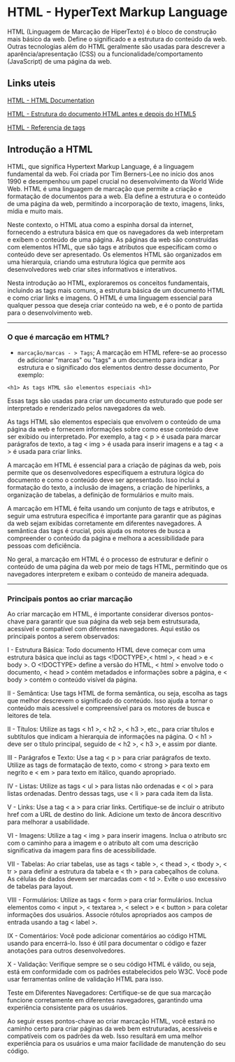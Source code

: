 # HTML - HyperText Markup Language

HTML (Linguagem de Marcação de HiperTexto) é o bloco de construção mais básico da web. Define o significado e a estrutura do conteúdo da web. Outras tecnologias além do HTML geralmente são usadas para descrever a aparência/apresentação (CSS) ou a funcionalidade/comportamento (JavaScript) de uma página da web.

## Links uteis

[HTML - HTML Documentation](https://developer.mozilla.org/pt-BR/docs/Web/HTML)

[HTML - Estrutura do documento HTML antes e depois do HTML5](https://html.com/document/#ixzz8I2py3eJ8)

[HTML - Referencia de tags](https://www.w3schools.com/tags/default.asp)

## Introdução a HTML

HTML, que significa Hypertext Markup Language, é a linguagem fundamental da web. Foi criada por Tim Berners-Lee no início dos anos 1990 e desempenhou um papel crucial no desenvolvimento da World Wide Web. HTML é uma linguagem de marcação que permite a criação e formatação de documentos para a web. Ela define a estrutura e o conteúdo de uma página da web, permitindo a incorporação de texto, imagens, links, mídia e muito mais.

Neste contexto, o HTML atua como a espinha dorsal da internet, fornecendo a estrutura básica em que os navegadores da web interpretam e exibem o conteúdo de uma página. As páginas da web são construídas com elementos HTML, que são tags e atributos que especificam como o conteúdo deve ser apresentado. Os elementos HTML são organizados em uma hierarquia, criando uma estrutura lógica que permite aos desenvolvedores web criar sites informativos e interativos.

Nesta introdução ao HTML, exploraremos os conceitos fundamentais, incluindo as tags mais comuns, a estrutura básica de um documento HTML e como criar links e imagens. O HTML é uma linguagem essencial para qualquer pessoa que deseja criar conteúdo na web, e é o ponto de partida para o desenvolvimento web.

---

### O que é marcação em HTML?

- `marcação/marcas - > Tags`; A marcação em HTML refere-se ao processo de adicionar "marcas" ou "tags" a um documento para indicar a estrutura e o significado dos elementos dentro desse documento, Por exemplo:

 ```
<h1> As tags HTML são elementos especiais <h1>

```

Essas tags são usadas para criar um documento estruturado que pode ser interpretado e renderizado pelos navegadores da web.

As tags HTML são elementos especiais que envolvem o conteúdo de uma página da web e fornecem informações sobre como esse conteúdo deve ser exibido ou interpretado. Por exemplo, a tag < p > é usada para marcar parágrafos de texto, a tag < img > é usada para inserir imagens e a tag < a > é usada para criar links.

A marcação em HTML é essencial para a criação de páginas da web, pois permite que os desenvolvedores especifiquem a estrutura lógica do documento e como o conteúdo deve ser apresentado. Isso inclui a formatação do texto, a inclusão de imagens, a criação de hiperlinks, a organização de tabelas, a definição de formulários e muito mais.

A marcação em HTML é feita usando um conjunto de tags e atributos, e seguir uma estrutura específica é importante para garantir que as páginas da web sejam exibidas corretamente em diferentes navegadores. A semântica das tags é crucial, pois ajuda os motores de busca a compreender o conteúdo da página e melhora a acessibilidade para pessoas com deficiência.

No geral, a marcação em HTML é o processo de estruturar e definir o conteúdo de uma página da web por meio de tags HTML, permitindo que os navegadores interpretem e exibam o conteúdo de maneira adequada.

---

### Principais pontos ao criar marcação

Ao criar marcação em HTML, é importante considerar diversos pontos-chave para garantir que sua página da web seja bem estrutsurada, acessível e compatível com diferentes navegadores. Aqui estão os principais pontos a serem observados:

I - Estrutura Básica: Todo documento HTML deve começar com uma estrutura básica que inclui as tags <!DOCTYPE>,< html >, < head > e < body >. O <!DOCTYPE> define a versão do HTML, < html > envolve todo o documento, < head > contém metadados e informações sobre a página, e < body > contém o conteúdo visível da página.

II - Semântica: Use tags HTML de forma semântica, ou seja, escolha as tags que melhor descrevem o significado do conteúdo. Isso ajuda a tornar o conteúdo mais acessível e compreensível para os motores de busca e leitores de tela.

II - Títulos: Utilize as tags < h1 >, < h2 >, < h3 >, etc., para criar títulos e subtítulos que indicam a hierarquia de informações na página. O < h1 > deve ser o título principal, seguido de < h2 >, < h3 >, e assim por diante.

III - Parágrafos e Texto: Use a tag < p  > para criar parágrafos de texto. Utilize as tags de formatação de texto, como < strong > para texto em negrito e < em > para texto em itálico, quando apropriado.

IV - Listas: Utilize as tags < ul > para listas não ordenadas e < ol > para listas ordenadas. Dentro dessas tags, use < li > para cada item da lista.

V - Links: Use a tag < a > para criar links. Certifique-se de incluir o atributo href com a URL de destino do link. Adicione um texto de âncora descritivo para melhorar a usabilidade.

VI - Imagens: Utilize a tag < img > para inserir imagens. Inclua o atributo src com o caminho para a imagem e o atributo alt com uma descrição significativa da imagem para fins de acessibilidade.

VII - Tabelas: Ao criar tabelas, use as tags < table >, < thead >, < tbody >, < tr > para definir a estrutura da tabela e < th > para cabeçalhos de coluna. As células de dados devem ser marcadas com < td >. Evite o uso excessivo de tabelas para layout.

VIII - Formulários: Utilize as tags < form > para criar formulários. Inclua elementos como < input >, < textarea >, < select > e < button > para coletar informações dos usuários. Associe rótulos apropriados aos campos de entrada usando a tag < label >.

IX - Comentários: Você pode adicionar comentários ao código HTML usando <!-- para iniciar o comentário e --> para encerrá-lo. Isso é útil para documentar o código e fazer anotações para outros desenvolvedores.

X - Validação: Verifique sempre se o seu código HTML é válido, ou seja, está em conformidade com os padrões estabelecidos pelo W3C. Você pode usar ferramentas online de validação HTML para isso.

Teste em Diferentes Navegadores: Certifique-se de que sua marcação funcione corretamente em diferentes navegadores, garantindo uma experiência consistente para os usuários.

Ao seguir esses pontos-chave ao criar marcação HTML, você estará no caminho certo para criar páginas da web bem estruturadas, acessíveis e compatíveis com os padrões da web. Isso resultará em uma melhor experiência para os usuários e uma maior facilidade de manutenção do seu código.
